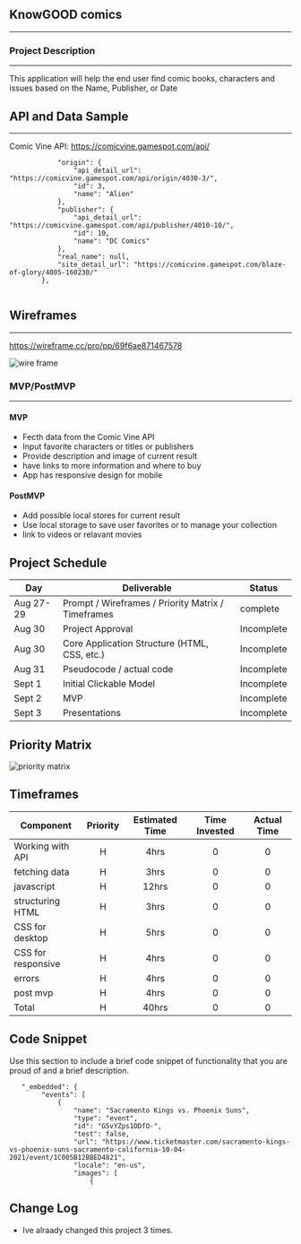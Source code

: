 

## KnowGOOD comics
--- 


### Project Description
---
This application will help the end user find comic books, characters and issues based on the Name, Publisher, or Date

## API and Data Sample
-------
Comic Vine API:
https://comicvine.gamespot.com/api/

```"name": "@Blaze-of-Glory ",
            "origin": {
                "api_detail_url": "https://comicvine.gamespot.com/api/origin/4030-3/",
                "id": 3,
                "name": "Alien"
            },
            "publisher": {
                "api_detail_url": "https://comicvine.gamespot.com/api/publisher/4010-10/",
                "id": 10,
                "name": "DC Comics"
            },
            "real_name": null,
            "site_detail_url": "https://comicvine.gamespot.com/blaze-of-glory/4005-160230/"
        },
        
  ```


## Wireframes
-------
https://wireframe.cc/pro/pp/69f6ae871467578
 
![wire frame](https://res.cloudinary.com/dbdrox2p9/image/upload/v1630329751/Homepage_mp2qjk.png)

### MVP/PostMVP

------- 

#### MVP 


- Fecth data from the Comic Vine API
- Input favorite characters or titles or publishers
- Provide description and image of current result 
- have links to more information and where to buy
- App has responsive design for mobile

#### PostMVP  

- Add possible local stores for current result
- Use local storage to save user favorites or to manage your collection
- link to videos or relavant movies

## Project Schedule

|  Day | Deliverable | Status
|---|---| ---|
|Aug 27-29| Prompt / Wireframes / Priority Matrix / Timeframes | complete
|Aug 30| Project Approval | Incomplete
|Aug 30| Core Application Structure (HTML, CSS, etc.) | Incomplete
|Aug 31| Pseudocode / actual code | Incomplete
|Sept 1| Initial Clickable Model  | Incomplete
|Sept 2| MVP | Incomplete
|Sept 3| Presentations | Incomplete

## Priority Matrix

![priority matrix](https://res.cloudinary.com/dbdrox2p9/image/upload/v1630332411/Screen_Shot_2021-08-30_at_9.04.31_AM_fv1t9w.png)

## Timeframes


| Component | Priority | Estimated Time | Time Invested | Actual Time |
| --- | :---: |  :---: | :---: | :---: |
| Working with API | H | 4hrs| 0 | 0 |
| fetching data | H | 3hrs| 0 | 0 |
| javascript | H | 12hrs| 0 | 0 |
| structuring HTML| H | 3hrs| 0 | 0 |
|CSS for desktop| H | 5hrs| 0 | 0 |
|CSS for responsive| H | 4hrs| 0 | 0 |
| errors | H | 4hrs| 0 | 0 |
| post mvp | H | 4hrs| 0 | 0 |
| Total | H | 40hrs | 0 |0 |

## Code Snippet

Use this section to include a brief code snippet of functionality that you are proud of and a brief description.  

```
   "_embedded": {
        "events": [
            {
                "name": "Sacramento Kings vs. Phoenix Suns",
                "type": "event",
                "id": "G5vYZps1DDfO-",
                "test": false,
                "url": "https://www.ticketmaster.com/sacramento-kings-vs-phoenix-suns-sacramento-california-10-04-2021/event/1C005B12BBED4821",
                "locale": "en-us",
                "images": [
                    {
```

## Change Log
- Ive alraady changed this project 3 times. 

